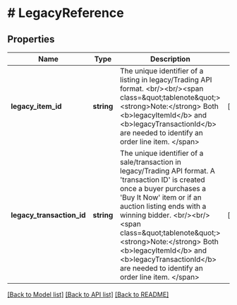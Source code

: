 # # LegacyReference

## Properties

Name | Type | Description | Notes
------------ | ------------- | ------------- | -------------
**legacy_item_id** | **string** | The unique identifier of a listing in legacy/Trading API format. &lt;br/&gt;&lt;br/&gt;&lt;span class&#x3D;\&quot;tablenote\&quot;&gt;&lt;strong&gt;Note:&lt;/strong&gt; Both &lt;b&gt;legacyItemId&lt;/b&gt; and &lt;b&gt;legacyTransactionId&lt;/b&gt; are needed to identify an order line item. &lt;/span&gt; | [optional]
**legacy_transaction_id** | **string** | The unique identifier of a sale/transaction in legacy/Trading API format. A &#39;transaction ID&#39; is created once a buyer purchases a &#39;Buy It Now&#39; item or if an auction listing ends with a winning bidder. &lt;br/&gt;&lt;br/&gt;&lt;span class&#x3D;\&quot;tablenote\&quot;&gt;&lt;strong&gt;Note:&lt;/strong&gt; Both &lt;b&gt;legacyItemId&lt;/b&gt; and &lt;b&gt;legacyTransactionId&lt;/b&gt; are needed to identify an order line item. &lt;/span&gt; | [optional]

[[Back to Model list]](../../README.md#models) [[Back to API list]](../../README.md#endpoints) [[Back to README]](../../README.md)
